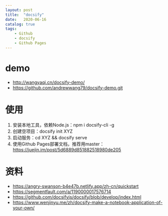 ```yaml
---
layout: post
title:  "docsify"
date:   2020-06-16
catalog: true
tags:
    - Github
    - docsify
    - Github Pages
---
```


# demo
- http://wangyaqi.cn/docsify-demo/
- https://github.com/andrewwang79/docsify-demo.git

# 使用
1. 安装本地工具，依赖Node.js：npm i docsify-cli -g
1. 创建空项目：docsify init XYZ
1. 启动服务：cd XYZ && docsify serve
1. 使用Github Pages部署文档，推荐用master：https://juejin.im/post/5d6889d851882518980de205

# 资料
- https://angry-swanson-b4e47b.netlify.app/zh-cn/quickstart
- https://segmentfault.com/a/1190000017576714
- https://github.com/docsifyjs/docsify/blob/develop/index.html
- https://www.wenjinyu.me/zh/docsify-make-a-notebook-application-of-your-own/
